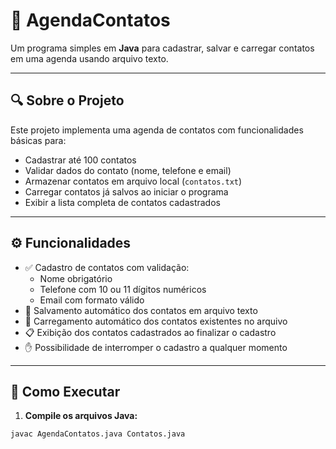 # 📒 AgendaContatos

Um programa simples em **Java** para cadastrar, salvar e carregar contatos em uma agenda usando arquivo texto.

---

## 🔍 Sobre o Projeto

Este projeto implementa uma agenda de contatos com funcionalidades básicas para:

- Cadastrar até 100 contatos
- Validar dados do contato (nome, telefone e email)
- Armazenar contatos em arquivo local (`contatos.txt`)
- Carregar contatos já salvos ao iniciar o programa
- Exibir a lista completa de contatos cadastrados

---

## ⚙️ Funcionalidades

- ✅ Cadastro de contatos com validação:
  - Nome obrigatório
  - Telefone com 10 ou 11 dígitos numéricos
  - Email com formato válido
- 💾 Salvamento automático dos contatos em arquivo texto
- 📂 Carregamento automático dos contatos existentes no arquivo
- 📋 Exibição dos contatos cadastrados ao finalizar o cadastro
- ✋ Possibilidade de interromper o cadastro a qualquer momento

---

## 🚀 Como Executar

1. **Compile os arquivos Java:**

```bash
javac AgendaContatos.java Contatos.java
